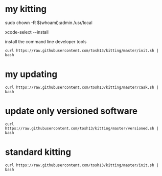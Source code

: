 # my kitting
sudo chown -R $(whoami):admin /usr/local

xcode-select --install

install the command line developer tools

`curl https://raw.githubusercontent.com/tosh13/kitting/master/init.sh | bash`

# my updating
`curl https://raw.githubusercontent.com/tosh13/kitting/master/cask.sh | bash`

# update only versioned software
`curl https://raw.githubusercontent.com/tosh13/kitting/master/versioned.sh | bash`

# standard kitting
`curl https://raw.githubusercontent.com/tosh13/kitting/master/init.sh | bash`

